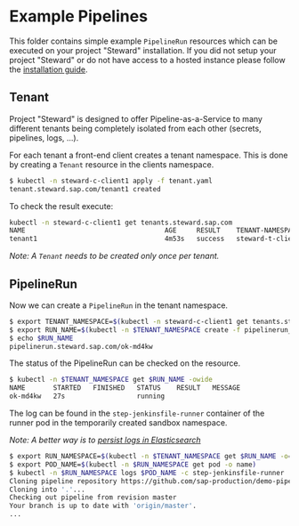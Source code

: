 # Example Pipelines

This folder contains simple example `PipelineRun` resources which can be executed on your project "Steward" installation.
If you did not setup your project "Steward" or do not have access to a hosted instance please follow the [installation guide](../install/README.md).

## Tenant

Project "Steward" is designed to offer Pipeline-as-a-Service to many different tenants being completely isolated from each other (secrets, pipelines, logs, ...).

For each tenant a front-end client creates a tenant namespace. This is done by creating a `Tenant` resource in the clients namespace.

```sh
$ kubectl -n steward-c-client1 apply -f tenant.yaml
tenant.steward.sap.com/tenant1 created
```

To check the result execute:

```sh
kubectl -n steward-c-client1 get tenants.steward.sap.com
NAME                                   AGE     RESULT    TENANT-NAMESPACE
tenant1                                4m53s   success   steward-t-client1-tenant1-ga2xfm

```

*Note: A `Tenant` needs to be created only once per tenant.*

## PipelineRun

Now we can create a `PipelineRun` in the tenant namespace.

```sh
$ export TENANT_NAMESPACE=$(kubectl -n steward-c-client1 get tenants.steward.sap.com tenant1 -o=jsonpath={.status.tenantNamespaceName})
$ export RUN_NAME=$(kubectl -n $TENANT_NAMESPACE create -f pipelinerun_ok.yaml -o=name)
$ echo $RUN_NAME
pipelinerun.steward.sap.com/ok-md4kw
```

The status of the PipelineRun can be checked on the resource.

```sh
$ kubectl -n $TENANT_NAMESPACE get $RUN_NAME -owide
NAME       STARTED   FINISHED   STATUS    RESULT   MESSAGE
ok-md4kw   27s                  running            
```

The log can be found in the `step-jenkinsfile-runner` container of the runner pod in the temporarily created sandbox namespace.

*Note: A better way is to [persist logs in Elasticsearch](../pipeline-logs-elasticsearch/README.md)*

```sh
$ export RUN_NAMESPACE=$(kubectl -n $TENANT_NAMESPACE get $RUN_NAME -o=jsonpath={.status.namespace})
$ export POD_NAME=$(kubectl -n $RUN_NAMESPACE get pod -o name)
$ kubectl -n $RUN_NAMESPACE logs $POD_NAME -c step-jenkinsfile-runner 
Cloning pipeline repository https://github.com/sap-production/demo-pipelines
Cloning into '.'...
Checking out pipeline from revision master
Your branch is up to date with 'origin/master'.
...
```
